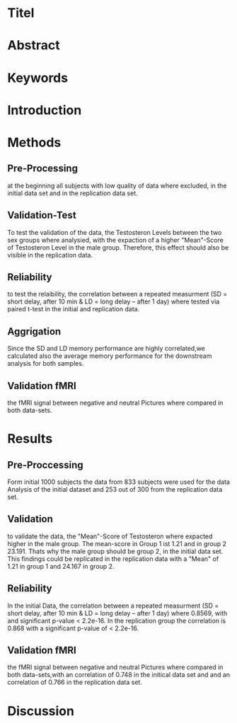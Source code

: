 # Titel
# Abstract
# Keywords
# Introduction
# Methods
## Pre-Processing 
at the beginning all subjects with low quality of data where excluded, in the initial data set and in the replication data set. 
## Validation-Test 
To test the validation of the data, the Testosteron Levels between the two sex groups where analysied, with the expaction of a higher "Mean"-Score of Testosteron Level in the male group. Therefore, this effect should also be visible in the replication data.
## Reliability
to test the relaibility, the correlation between a repeated measurment (SD = short delay, after 10 min & LD = long delay – after 1 day) where tested via paired t-test in the initial and replication data.
## Aggrigation 
Since the SD and LD memory performance are highly correlated,we calculated also the average memory performance for the downstream analysis for both samples.
## Validation fMRI
the fMRI signal between negative and neutral Pictures where compared in both data-sets.
# Results 
## Pre-Proccessing 
Form initial 1000 subjects the data from 833 subjects were used for the data Analysis of the initial dataset and 253 out of 300 from the replication data set.
## Validation 
to validate the data, the "Mean"-Score of Testosteron where expacted higher in the male group. The mean-score in Group 1 ist 1.21 and in group 2 23.191. Thats why the male group should be group 2, in the initial data set. This findings could be replicated in the replication data with a "Mean" of 1.21 in group 1 and 24.167 in group 2. 
## Reliability
In the initial Data, the correlation between a repeated measurment (SD = short delay, after 10 min & LD = long delay – after 1 day) where 0.8569, with and significant p-value < 2.2e-16. In the replication group the correlation is 0.868 with a significant p-value of < 2.2e-16. 
## Validation fMRI
the fMRI signal between negative and neutral Pictures where compared in both data-sets,with an correlation of 0.748 in the initical data set and and an correlation of 0.766 in the replication data set. 
# Discussion
